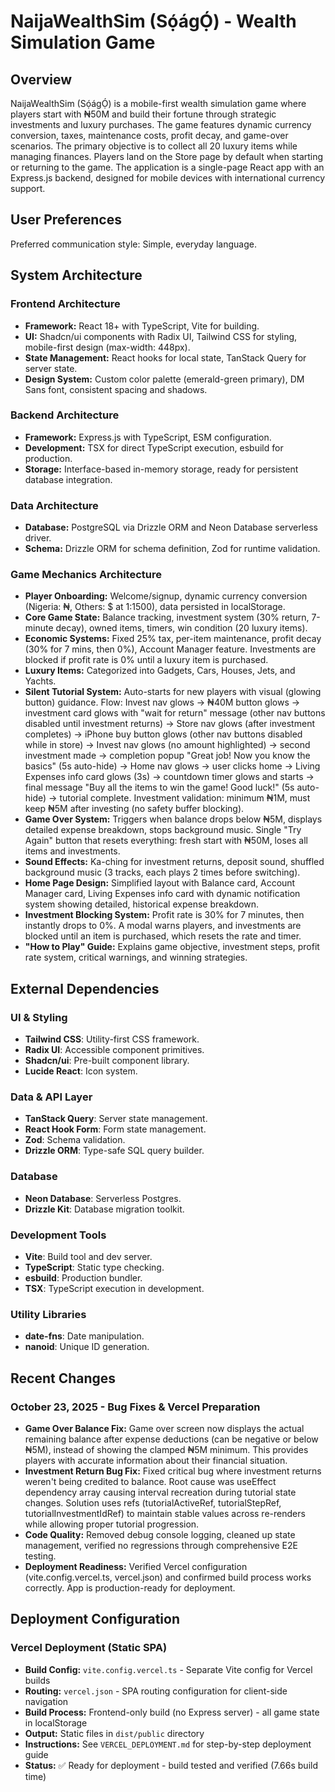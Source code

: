 # NaijaWealthSim (Sọ́ágỌ́) - Wealth Simulation Game

## Overview

NaijaWealthSim (Sọ́ágỌ́) is a mobile-first wealth simulation game where players start with ₦50M and build their fortune through strategic investments and luxury purchases. The game features dynamic currency conversion, taxes, maintenance costs, profit decay, and game-over scenarios. The primary objective is to collect all 20 luxury items while managing finances. Players land on the Store page by default when starting or returning to the game. The application is a single-page React app with an Express.js backend, designed for mobile devices with international currency support.

## User Preferences

Preferred communication style: Simple, everyday language.

## System Architecture

### Frontend Architecture
- **Framework:** React 18+ with TypeScript, Vite for building.
- **UI:** Shadcn/ui components with Radix UI, Tailwind CSS for styling, mobile-first design (max-width: 448px).
- **State Management:** React hooks for local state, TanStack Query for server state.
- **Design System:** Custom color palette (emerald-green primary), DM Sans font, consistent spacing and shadows.

### Backend Architecture
- **Framework:** Express.js with TypeScript, ESM configuration.
- **Development:** TSX for direct TypeScript execution, esbuild for production.
- **Storage:** Interface-based in-memory storage, ready for persistent database integration.

### Data Architecture
- **Database:** PostgreSQL via Drizzle ORM and Neon Database serverless driver.
- **Schema:** Drizzle ORM for schema definition, Zod for runtime validation.

### Game Mechanics Architecture
- **Player Onboarding:** Welcome/signup, dynamic currency conversion (Nigeria: ₦, Others: $ at 1:1500), data persisted in localStorage.
- **Core Game State:** Balance tracking, investment system (30% return, 7-minute decay), owned items, timers, win condition (20 luxury items).
- **Economic Systems:** Fixed 25% tax, per-item maintenance, profit decay (30% for 7 mins, then 0%), Account Manager feature. Investments are blocked if profit rate is 0% until a luxury item is purchased.
- **Luxury Items:** Categorized into Gadgets, Cars, Houses, Jets, and Yachts.
- **Silent Tutorial System:** Auto-starts for new players with visual (glowing button) guidance. Flow: Invest nav glows → ₦40M button glows → investment card glows with "wait for return" message (other nav buttons disabled until investment returns) → Store nav glows (after investment completes) → iPhone buy button glows (other nav buttons disabled while in store) → Invest nav glows (no amount highlighted) → second investment made → completion popup "Great job! Now you know the basics" (5s auto-hide) → Home nav glows → user clicks home → Living Expenses info card glows (3s) → countdown timer glows and starts → final message "Buy all the items to win the game! Good luck!" (5s auto-hide) → tutorial complete. Investment validation: minimum ₦1M, must keep ₦5M after investing (no safety buffer blocking).
- **Game Over System:** Triggers when balance drops below ₦5M, displays detailed expense breakdown, stops background music. Single "Try Again" button that resets everything: fresh start with ₦50M, loses all items and investments.
- **Sound Effects:** Ka-ching for investment returns, deposit sound, shuffled background music (3 tracks, each plays 2 times before switching).
- **Home Page Design:** Simplified layout with Balance card, Account Manager card, Living Expenses info card with dynamic notification system showing detailed, historical expense breakdown.
- **Investment Blocking System:** Profit rate is 30% for 7 minutes, then instantly drops to 0%. A modal warns players, and investments are blocked until an item is purchased, which resets the rate and timer.
- **"How to Play" Guide:** Explains game objective, investment steps, profit rate system, critical warnings, and winning strategies.

## External Dependencies

### UI & Styling
- **Tailwind CSS**: Utility-first CSS framework.
- **Radix UI**: Accessible component primitives.
- **Shadcn/ui**: Pre-built component library.
- **Lucide React**: Icon system.

### Data & API Layer
- **TanStack Query**: Server state management.
- **React Hook Form**: Form state management.
- **Zod**: Schema validation.
- **Drizzle ORM**: Type-safe SQL query builder.

### Database
- **Neon Database**: Serverless Postgres.
- **Drizzle Kit**: Database migration toolkit.

### Development Tools
- **Vite**: Build tool and dev server.
- **TypeScript**: Static type checking.
- **esbuild**: Production bundler.
- **TSX**: TypeScript execution in development.

### Utility Libraries
- **date-fns**: Date manipulation.
- **nanoid**: Unique ID generation.

## Recent Changes

### October 23, 2025 - Bug Fixes & Vercel Preparation
- **Game Over Balance Fix:** Game over screen now displays the actual remaining balance after expense deductions (can be negative or below ₦5M), instead of showing the clamped ₦5M minimum. This provides players with accurate information about their financial situation.
- **Investment Return Bug Fix:** Fixed critical bug where investment returns weren't being credited to balance. Root cause was useEffect dependency array causing interval recreation during tutorial state changes. Solution uses refs (tutorialActiveRef, tutorialStepRef, tutorialInvestmentIdRef) to maintain stable values across re-renders while allowing proper tutorial progression.
- **Code Quality:** Removed debug console logging, cleaned up state management, verified no regressions through comprehensive E2E testing.
- **Deployment Readiness:** Verified Vercel configuration (vite.config.vercel.ts, vercel.json) and confirmed build process works correctly. App is production-ready for deployment.

## Deployment Configuration

### Vercel Deployment (Static SPA)
- **Build Config:** `vite.config.vercel.ts` - Separate Vite config for Vercel builds
- **Routing:** `vercel.json` - SPA routing configuration for client-side navigation
- **Build Process:** Frontend-only build (no Express server) - all game state in localStorage
- **Output:** Static files in `dist/public` directory
- **Instructions:** See `VERCEL_DEPLOYMENT.md` for step-by-step deployment guide
- **Status:** ✅ Ready for deployment - build tested and verified (7.66s build time)